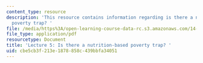```yaml
---
content_type: resource
description: 'This resource contains information regarding is there a nutrition-based
  poverty trap? '
file: /media/https%3A/open-learning-course-data-rc.s3.amazonaws.com/14-73-the-challenge-of-world-poverty-spring-2011/cbe5cb3f213e1878858c439bbfa34051_MIT14_73S11_Lec5_slides.pdf
file_type: application/pdf
resourcetype: Document
title: 'Lecture 5: Is there a nutrition-based poverty trap? '
uid: cbe5cb3f-213e-1878-858c-439bbfa34051
---
```

